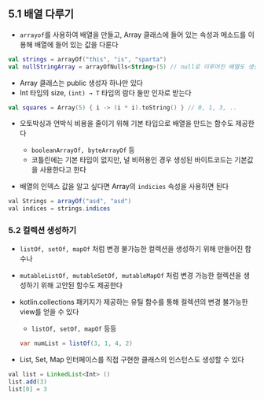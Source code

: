 ## 5.1 배열 다루기

- `arrayof`를 사용하여 배열을 만들고, Array 클래스에 들어 있는 속성과 메소드를 이용해 배열에 들어 있는 값을 다룬다

```kotlin
val strings = arrayOf("this", "is", "sparta")
val nullStringArray = arrayOfNulls<String>(5) // null로 이루어진 배열도 생성 가능
```

- Array 클래스는 public 생성자 하나만 있다
- Int 타입의 size, `(int) → T` 타입의 람다 둘만 인자로 받는다

```kotlin
val squares = Array(5) { i -> (i * i).toString() } // 0, 1, 3, ..
```

- 오토박싱과 언박식 비용을 줄이기 위해 기본 타입으로  배열을 만드는 함수도 제공한다
    - `booleanArrayOf, byteArrayOf` 등
    - 코틀린에는 기본 타입이 없지만, 널 비허용인 경우 생성된 바이트코드는 기본값을 사용한다고 한다

- 배열의 인덱스 값을 알고 싶다면 Array의 `indicies` 속성을 사용하면 된다

```java
val Strings = arrayOf("asd", "asd")
val indices = strings.indices
```

### 5.2 컬렉션 생성하기

- `listOf, setOf, mapOf` 처럼 변경 불가능한 컬렉션을 생성하기 위해 만들어진 함수나
- `mutableListOf, mutableSetOf, mutableMapOf` 처럼 변경 가능한 컬렉션을 생성하기 위해 고안된 함수도 제공한다

- kotlin.collections 패키지가 제공하는 유틸 함수를 통해 컬렉션의 변경 불가능한 view를 얻을 수 있다
    - `listOf, setOf, mapOf` 등등
    
    ```java
    var numList = listOf(3, 1, 4, 2)
    ```
    
- List, Set, Map 인터페이스를 직접 구현한 클래스의 인스턴스도 생성할 수 있다

```java
val list = LinkedList<Int> ()
list.add(3)
list[0] = 3
```
